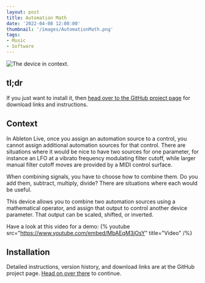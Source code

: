 ```yaml
---
layout: post
title: Automation Math
date: '2022-04-08 12:00:00'
thumbnail: '/images/AutomationMath.png'
tags:
- Music
- Software
---
```


![The device in context.](/images/AutomationMath-wide.png)

## tl;dr

If you just want to install it, then [head over to the GitHub project page](https://github.com/zsteinkamp/m4l-zs-AutomationMath) for download links and instructions.

## Context

In Ableton Live, once you assign an automation source to a control, you cannot assign additional automation sources for that control. There are situations where it would be nice to have two sources for one parameter, for instance an LFO at a vibrato frequency modulating filter cutoff, while larger manual filter cutoff moves are provided by a MIDI control surface.

When combining signals, you have to choose how to combine them. Do you add them, subtract, multiply, divide? There are situations where each would be useful.

This device allows you to combine two automation sources using a mathematical operator, and assign that output to control another device parameter. That output can be scaled, shifted, or inverted.

Have a look at this video for a demo:
{% youtube src="https://www.youtube.com/embed/MbAEqM3jOsY" title="Video" /%}

## Installation

Detailed instructions, version history, and download links are at the GitHub project page. [Head on over there](https://github.com/zsteinkamp/m4l-zs-AutomationMath) to continue.
